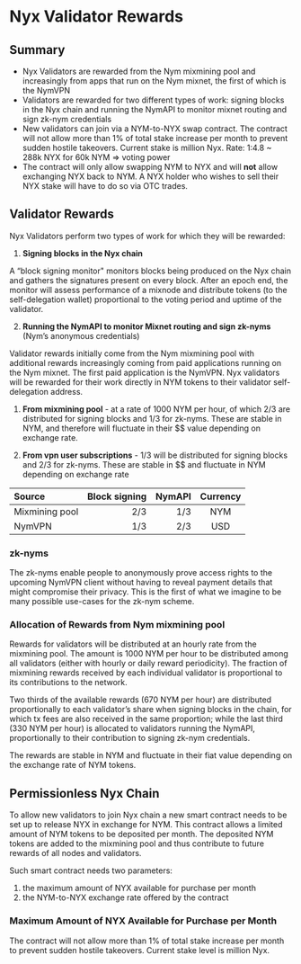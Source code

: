 # Nyx Validator Rewards

<!-- Add:
- Introduction
- References to Nym fundamental papers on the topic
- Disclaimers (not final/legal stuff etc)
- make a fn in book.toml to pull the current stake so it's always up to date
- Asign it to a VAR and use the var in the text bellow
-->

## Summary

* Nyx Validators are rewarded from the Nym mixmining pool and increasingly from apps that run on the Nym mixnet, the first of which is the NymVPN
* Validators are rewarded for two different types of work: signing blocks in the Nyx chain and running the NymAPI to monitor mixnet routing and sign zk-nym credentials
* New validators can join via a NYM-to-NYX swap contract. The contract will not allow more than 1% of total stake increase per month to prevent sudden hostile takeovers. Current stake is <!-- cmdrun ../scripts/nyx-total-stake.sh --> million Nyx. Rate: 1:4.8 ~ 288k NYX for 60k NYM => <!-- cmdrun ../scripts/nyx-percent-stake.sh --> voting power
* The contract will only allow swapping NYM to NYX and will **not** allow exchanging NYX back to NYM. A NYX holder who wishes to sell their NYX stake will have to do so via OTC trades.

## Validator Rewards

Nyx Validators perform two types of work for which they will be rewarded:

1. **Signing blocks in the Nyx chain**

A “block signing monitor" monitors blocks being produced on the Nyx chain and gathers the signatures present on every block. After an epoch end, the monitor will assess performance of a mixnode and distribute tokens (to the self-delegation wallet) proportional to the voting period and uptime of the validator.

2. **Running the NymAPI to monitor Mixnet routing and sign zk-nyms** (Nym’s anonymous credentials)

Validator rewards initially come from the Nym mixmining pool with additional rewards increasingly coming from paid applications running on the Nym mixnet. The first paid application is the NymVPN. Nyx validators will be rewarded for their work directly in NYM tokens to their validator self-delegation address.

1. **From mixmining pool** - at a rate of 1000 NYM per hour, of which 2/3 are distributed for signing blocks and 1/3 for zk-nyms. These are stable in NYM, and therefore will fluctuate in their $$ value depending on exchange rate.

2. **From vpn user subscriptions** - 1/3 will be distributed for signing blocks and 2/3 for zk-nyms. These are stable in $$ and fluctuate in NYM depending on exchange rate

| Source         | Block signing | NymAPI | Currency |
| :--            | --:           | --:    | :---:    |
| Mixmining pool | 2/3           | 1/3    | NYM      |
| NymVPN         | 1/3           | 2/3    | USD      |

### zk-nyms

The zk-nyms enable people to anonymously prove access rights to the upcoming NymVPN client without having to reveal payment details that might compromise their privacy. This is the first of what we imagine to be many possible use-cases for the zk-nym scheme.

### Allocation of Rewards from Nym mixmining pool

Rewards for validators will be distributed at an hourly rate from the mixmining pool. The amount is 1000 NYM per hour to be distributed among all validators (either with hourly or daily reward periodicity). The fraction of mixmining rewards received by each individual validator is proportional to its contributions to the network.

Two thirds of the available rewards (670 NYM per hour) are distributed proportionally to each validator’s share when signing blocks in the chain, for which tx fees are also received in the same proportion; while the last third (330 NYM per hour) is allocated to validators running the NymAPI, proportionally to their contribution to signing zk-nym credentials.

The rewards are stable in NYM and fluctuate in their fiat value depending on the exchange rate of NYM tokens.

## Permissionless Nyx Chain

To allow new validators to join Nyx chain a new smart contract needs to be set up to release NYX in exchange for NYM. This contract allows a limited amount of NYM tokens to be deposited per month. The deposited NYM tokens are added to the mixmining pool and thus contribute to future rewards of all nodes and validators.

Such smart contract needs two parameters:

1. the maximum amount of NYX available for purchase per month
2. the NYM-to-NYX exchange rate offered by the contract


### Maximum Amount of NYX Available for Purchase per Month

The contract will not allow more than 1% of total stake increase per month to prevent sudden hostile takeovers. Current stake level is <!-- cmdrun ../scripts/nyx-total-stake.sh --> million Nyx.
